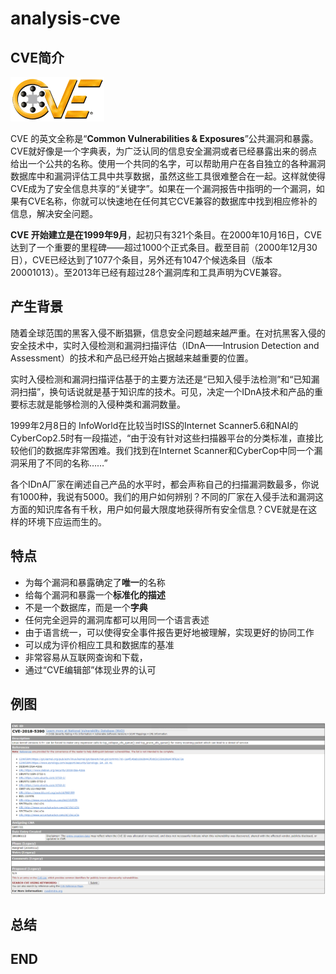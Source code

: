 # analysis-cve



## CVE简介

![1533947778559.png](image/1533947778559.png)

CVE 的英文全称是“**Common Vulnerabilities & Exposures**”公共漏洞和暴露。CVE就好像是一个字典表，为广泛认同的信息安全漏洞或者已经暴露出来的弱点给出一个公共的名称。使用一个共同的名字，可以帮助用户在各自独立的各种漏洞数据库中和漏洞评估工具中共享数据，虽然这些工具很难整合在一起。这样就使得CVE成为了安全信息共享的“关键字”。如果在一个漏洞报告中指明的一个漏洞，如果有CVE名称，你就可以快速地在任何其它CVE兼容的数据库中找到相应修补的信息，解决安全问题。

**CVE 开始建立是在1999年9月**，起初只有321个条目。在2000年10月16日，CVE达到了一个重要的里程碑——超过1000个正式条目。截至目前（2000年12月30日），CVE已经达到了1077个条目，另外还有1047个候选条目（版本20001013）。至2013年已经有超过28个漏洞库和工具声明为CVE兼容。

## 产生背景

随着全球范围的黑客入侵不断猖獗，信息安全问题越来越严重。在对抗黑客入侵的安全技术中，实时入侵检测和漏洞扫描评估（IDnA——Intrusion Detection and Assessment）的技术和产品已经开始占据越来越重要的位置。

实时入侵检测和漏洞扫描评估基于的主要方法还是“已知入侵手法检测”和“已知漏洞扫描”，换句话说就是基于知识库的技术。可见，决定一个IDnA技术和产品的重要标志就是能够检测的入侵种类和漏洞数量。

1999年2月8日的 InfoWorld在比较当时ISS的Internet Scanner5.6和NAI的CyberCop2.5时有一段描述，“由于没有针对这些扫描器平台的分类标准，直接比较他们的数据库非常困难。我们找到在Internet Scanner和CyberCop中同一个漏洞采用了不同的名称……”

各个IDnA厂家在阐述自己产品的水平时，都会声称自己的扫描漏洞数最多，你说有1000种，我说有5000。我们的用户如何辨别？不同的厂家在入侵手法和漏洞这方面的知识库各有千秋，用户如何最大限度地获得所有安全信息？CVE就是在这样的环境下应运而生的。

## 特点

- 为每个漏洞和暴露确定了**唯一**的名称
- 给每个漏洞和暴露一个**标准化的描述**
- 不是一个数据库，而是一个**字典**
- 任何完全迥异的漏洞库都可以用同一个语言表述
- 由于语言统一，可以使得安全事件报告更好地被理解，实现更好的协同工作
- 可以成为评价相应工具和数据库的基准
- 非常容易从互联网查询和下载，
- 通过“CVE编辑部”体现业界的认可

## 例图


![1533948193771.png](image/1533948193771.png)



## 总结

















## END
